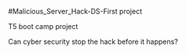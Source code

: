 #Malicious_Server_Hack-DS-First project

T5 boot camp project

Can cyber security stop the hack before it happens?
